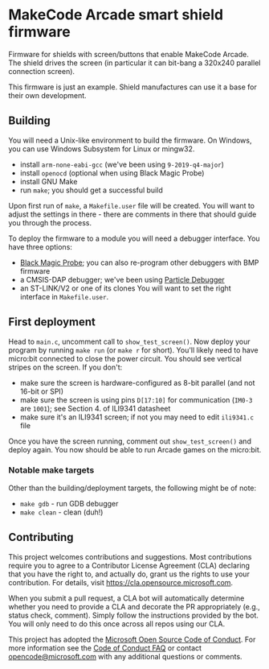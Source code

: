 # MakeCode Arcade smart shield firmware

Firmware for shields with screen/buttons that enable MakeCode Arcade.
The shield drives the screen (in particular it can bit-bang a 320x240 parallel
connection screen).

This firmware is just an example. Shield manufactures can use it a base for their own development.

## Building

You will need a Unix-like environment to build the firmware.
On Windows, you can use Windows Subsystem for Linux or mingw32.

* install `arm-none-eabi-gcc` (we've been using `9-2019-q4-major`)
* install `openocd` (optional when using Black Magic Probe)
* install GNU Make
* run `make`; you should get a successful build

Upon first run of `make`, a `Makefile.user` file will be created.
You will want to adjust the settings in there - there are comments in there that should guide you through the process.

To deploy the firmware to a module you will need a debugger interface.
You have three options:
* [Black Magic Probe](https://github.com/blacksphere/blackmagic/wiki); you can also re-program other debuggers with BMP firmware
* a CMSIS-DAP debugger; we've been using [Particle Debugger](https://store.particle.io/products/particle-debugger)
* an ST-LINK/V2 or one of its clones
You will want to set the right interface in `Makefile.user`.

## First deployment

Head to `main.c`, uncomment call to `show_test_screen()`.
Now deploy your program by running `make run` (or `make r` for short).
You'll likely need to have micro:bit connected to close the power circuit.
You should see vertical stripes on the screen.
If you don't:
* make sure the screen is hardware-configured as 8-bit parallel (and not 16-bit or SPI)
* make sure the screen is using pins `D[17:10]` for communication (`IM0-3` are `1001`); see Section 4. of ILI9341 datasheet
* make sure it's an ILI9341 screen; if not you may need to edit `ili9341.c` file

Once you have the screen running, comment out `show_test_screen()` and deploy again.
You now should be able to run Arcade games on the micro:bit.

### Notable make targets

Other than the building/deployment targets, the following might be of note:

* `make gdb` - run GDB debugger
* `make clean` - clean (duh!)

## Contributing

This project welcomes contributions and suggestions.  Most contributions require you to agree to a
Contributor License Agreement (CLA) declaring that you have the right to, and actually do, grant us
the rights to use your contribution. For details, visit https://cla.opensource.microsoft.com.

When you submit a pull request, a CLA bot will automatically determine whether you need to provide
a CLA and decorate the PR appropriately (e.g., status check, comment). Simply follow the instructions
provided by the bot. You will only need to do this once across all repos using our CLA.

This project has adopted the [Microsoft Open Source Code of Conduct](https://opensource.microsoft.com/codeofconduct/).
For more information see the [Code of Conduct FAQ](https://opensource.microsoft.com/codeofconduct/faq/) or
contact [opencode@microsoft.com](mailto:opencode@microsoft.com) with any additional questions or comments.
